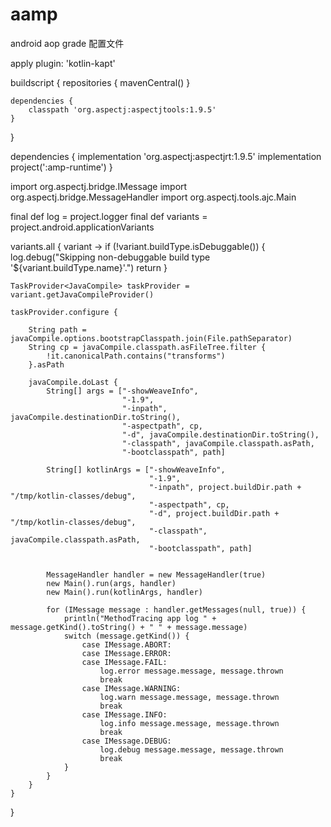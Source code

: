 # aamp
android aop  grade 配置文件

apply plugin: 'kotlin-kapt'

buildscript {
    repositories {
        mavenCentral()
    }

    dependencies {
        classpath 'org.aspectj:aspectjtools:1.9.5'
    }
}


dependencies {
    implementation 'org.aspectj:aspectjrt:1.9.5'
    implementation project(':amp-runtime')
}


import org.aspectj.bridge.IMessage
import org.aspectj.bridge.MessageHandler
import org.aspectj.tools.ajc.Main

final def log = project.logger
final def variants = project.android.applicationVariants

variants.all { variant ->
    if (!variant.buildType.isDebuggable()) {
        log.debug("Skipping non-debuggable build type '${variant.buildType.name}'.")
        return
    }

    TaskProvider<JavaCompile> taskProvider = variant.getJavaCompileProvider()

    taskProvider.configure {

        String path = javaCompile.options.bootstrapClasspath.join(File.pathSeparator)
        String cp = javaCompile.classpath.asFileTree.filter {
            !it.canonicalPath.contains("transforms")
        }.asPath

        javaCompile.doLast {
            String[] args = ["-showWeaveInfo",
                             "-1.9",
                             "-inpath", javaCompile.destinationDir.toString(),
                             "-aspectpath", cp,
                             "-d", javaCompile.destinationDir.toString(),
                             "-classpath", javaCompile.classpath.asPath,
                             "-bootclasspath", path]

            String[] kotlinArgs = ["-showWeaveInfo",
                                   "-1.9",
                                   "-inpath", project.buildDir.path + "/tmp/kotlin-classes/debug",
                                   "-aspectpath", cp,
                                   "-d", project.buildDir.path + "/tmp/kotlin-classes/debug",
                                   "-classpath", javaCompile.classpath.asPath,
                                   "-bootclasspath", path]


            MessageHandler handler = new MessageHandler(true)
            new Main().run(args, handler)
            new Main().run(kotlinArgs, handler)

            for (IMessage message : handler.getMessages(null, true)) {
                println("MethodTracing app log " + message.getKind().toString() + " " + message.message)
                switch (message.getKind()) {
                    case IMessage.ABORT:
                    case IMessage.ERROR:
                    case IMessage.FAIL:
                        log.error message.message, message.thrown
                        break
                    case IMessage.WARNING:
                        log.warn message.message, message.thrown
                        break
                    case IMessage.INFO:
                        log.info message.message, message.thrown
                        break
                    case IMessage.DEBUG:
                        log.debug message.message, message.thrown
                        break
                }
            }
        }
    }


}
